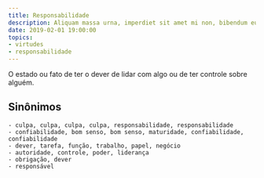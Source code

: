 ```yaml
---
title: Responsabilidade
description: Aliquam massa urna, imperdiet sit amet mi non, bibendum euismod est.
date: 2019-02-01 19:00:00
topics: 
- virtudes
- responsabilidade
---
```


O estado ou fato de ter o dever de lidar com algo ou de ter controle sobre alguém.

## Sinônimos
	- culpa, culpa, culpa, culpa, responsabilidade, responsabilidade
	- confiabilidade, bom senso, bom senso, maturidade, confiabilidade, confiabilidade
	- dever, tarefa, função, trabalho, papel, negócio
	- autoridade, controle, poder, liderança
	- obrigação, dever
	- responsável
